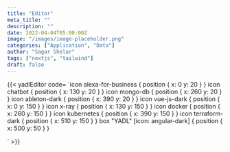 ```yaml
---
title: "Editor"
meta_title: ""
description: ""
date: 2022-04-04T05:00:00Z
image: "/images/image-placeholder.png"
categories: ["Application", "Data"]
author: "Sagar Shelar"
tags: ["nextjs", "tailwind"]
draft: false
---
```


{{< yadlEditor code=
`icon alexa-for-business { position { x: 0 y: 20 } }
icon chatbot { position { x: 130 y: 20 } }
icon mongo-db { position { x: 260 y: 20 } }
icon ableton-dark { position { x: 390 y: 20 } }
icon vue-js-dark { position { x: 0 y: 150 } }
icon x-ray { position { x: 130 y: 150 } }
icon docker { position { x: 260 y: 150 } }
icon kubernetes { position { x: 390 y: 150 } }
icon terraform-dark { position { x: 510 y: 150 } }
box "YADL" [icon: angular-dark] {
    position {
        x: 500 y: 50
    }
}

` >}}
